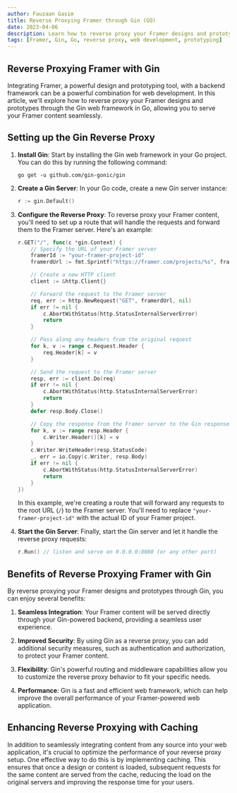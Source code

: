 ```yaml
---
author: Fauzaan Gasim
title: Reverse Proxying Framer through Gin (GO)
date: 2023-04-06
description: Learn how to reverse proxy your Framer designs and prototypes through the Gin web framework in Go, enabling you to serve your Framer content seamlessly.
tags: [Framer, Gin, Go, reverse proxy, web development, prototyping]
---
```


## Reverse Proxying Framer with Gin

Integrating Framer, a powerful design and prototyping tool, with a backend framework can be a powerful combination for web development. In this article, we'll explore how to reverse proxy your Framer designs and prototypes through the Gin web framework in Go, allowing you to serve your Framer content seamlessly.

## Setting up the Gin Reverse Proxy

1. **Install Gin**: Start by installing the Gin web framework in your Go project. You can do this by running the following command:

   ```
   go get -u github.com/gin-gonic/gin
   ```

2. **Create a Gin Server**: In your Go code, create a new Gin server instance:

   ```go
   r := gin.Default()
   ```

3. **Configure the Reverse Proxy**: To reverse proxy your Framer content, you'll need to set up a route that will handle the requests and forward them to the Framer server. Here's an example:

   ```go
   r.GET("/", func(c *gin.Context) {
       // Specify the URL of your Framer server
       framerId := "your-framer-project-id"
       framerdUrl := fmt.Sprintf("https://framer.com/projects/%s", framerId)

       // Create a new HTTP client
       client := &http.Client{}

       // Forward the request to the Framer server
       req, err := http.NewRequest("GET", framerdUrl, nil)
       if err != nil {
           c.AbortWithStatus(http.StatusInternalServerError)
           return
       }

       // Pass along any headers from the original request
       for k, v := range c.Request.Header {
           req.Header[k] = v
       }

       // Send the request to the Framer server
       resp, err := client.Do(req)
       if err != nil {
           c.AbortWithStatus(http.StatusInternalServerError)
           return
       }
       defer resp.Body.Close()

       // Copy the response from the Framer server to the Gin response
       for k, v := range resp.Header {
           c.Writer.Header()[k] = v
       }
       c.Writer.WriteHeader(resp.StatusCode)
       _, err = io.Copy(c.Writer, resp.Body)
       if err != nil {
           c.AbortWithStatus(http.StatusInternalServerError)
           return
       }
   })
   ```

   In this example, we're creating a route that will forward any requests to the root URL (`/`) to the Framer server. You'll need to replace `"your-framer-project-id"` with the actual ID of your Framer project.

4. **Start the Gin Server**: Finally, start the Gin server and let it handle the reverse proxy requests:

   ```go
   r.Run() // listen and serve on 0.0.0.0:8080 (or any other port)
   ```

## Benefits of Reverse Proxying Framer with Gin

By reverse proxying your Framer designs and prototypes through Gin, you can enjoy several benefits:

1. **Seamless Integration**: Your Framer content will be served directly through your Gin-powered backend, providing a seamless user experience.

2. **Improved Security**: By using Gin as a reverse proxy, you can add additional security measures, such as authentication and authorization, to protect your Framer content.

3. **Flexibility**: Gin's powerful routing and middleware capabilities allow you to customize the reverse proxy behavior to fit your specific needs.

4. **Performance**: Gin is a fast and efficient web framework, which can help improve the overall performance of your Framer-powered web application.

## Enhancing Reverse Proxying with Caching

In addition to seamlessly integrating content from any source into your web application, it's crucial to optimize the performance of your reverse proxy setup. One effective way to do this is by implementing caching. This ensures that once a design or content is loaded, subsequent requests for the same content are served from the cache, reducing the load on the original servers and improving the response time for your users.
